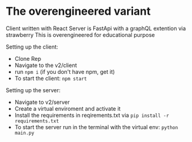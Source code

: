 # The overengineered variant

Client written with React
Server is FastApi with a graphQL extention via strawberry
This is overengineered for educational purpose

Setting up the client:
 * Clone Rep
 * Navigate to the v2/client
 * run `npm i` (if you don't have npm, get it)
 * To start the client: `npm start`

Setting up the server:
 * Navigate to v2/server
 * Create a virtual enviroment and activate it
 * Install the requirements in reqirements.txt via `pip install -r requirements.txt`
 * To start the server run in the terminal with the virtual env: `python main.py`
